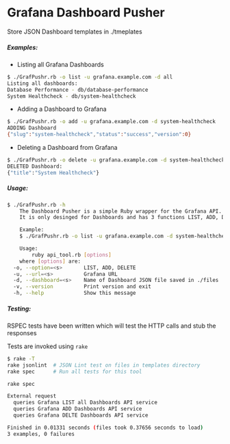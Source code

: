 # Grafana Dashboard Pusher

Store JSON Dashboard templates in ./tmeplates

##### Examples:
- Listing all Grafana Dashboards
```sh
$ ./GrafPushr.rb -o list -u grafana.example.com -d all
Listing all dashboards:
Database Performance - db/database-performance
System Healthcheck - db/system-healthcheck
```

- Adding a Dashboard to Grafana
```sh
$ ./GrafPushr.rb -o add -u grafana.example.com -d system-healthcheck
ADDING Dashboard
{"slug":"system-healthcheck","status":"success","version":0}
```

- Deleting a Dashboard from Grafana
```sh
$ ./GrafPushr.rb -o delete -u grafana.example.com -d system-healthcheck
DELETED Dashboard:
{"title":"System Healthcheck"}
```

##### Usage:
```sh
$ ./GrafPushr.rb -h
	The Dashboard Pusher is a simple Ruby wrapper for the Grafana API.
	It is only desinged for Dashboards and has 3 functions LIST, ADD, DELETE.

	Example:
	$ ./GrafPushr.rb -o list -u grafana.example.com -d system-healthcheck

	Usage:
		ruby api_tool.rb [options]
	where [options] are:
  -o, --option=<s>       LIST, ADD, DELETE
  -u, --url=<s>          Grafana URL
  -d, --dashboard=<s>    Name of Dashboard JSON file saved in ./files
  -v, --version          Print version and exit
  -h, --help             Show this message
```

##### Testing:
RSPEC tests have been written which will test the HTTP calls and stub the responses

Tests are invoked using `rake`

```sh
$ rake -T
rake jsonlint  # JSON Lint test on files in templates directory
rake spec      # Run all tests for this tool
```

```sh
rake spec

External request
  queries Grafana LIST all Dashboards API service
  queries Grafana ADD Dashboards API service
  queries Grafana DELTE Dashboards API service

Finished in 0.01331 seconds (files took 0.37656 seconds to load)
3 examples, 0 failures
```